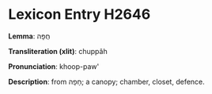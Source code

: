 # Lexicon Entry H2646

**Lemma**: חֻפָּה

**Transliteration (xlit)**: chuppâh

**Pronunciation**: khoop-paw'

**Description**:
from חָפָה; a canopy; chamber, closet, defence.
